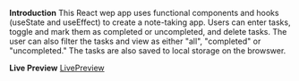 **Introduction**
This React wep app uses functional components and hooks (useState and useEffect) to create a note-taking app. Users can enter tasks, toggle and mark them as completed or uncompleted, and delete tasks. The user can also filter the tasks and view as either "all", "completed" or "uncompleted." The tasks are also saved to local storage on the browswer. 

**Live Preview**
[LivePreview](https://maryums.github.io/notesapp)
